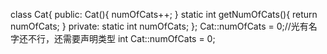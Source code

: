 class Cat{
public:
	Cat(){
		numOfCats++;
	}
	static int getNumOfCats(){
		return numOfCats;
	}
private:
	static int numOfCats;
};
Cat::numOfCats = 0;//光有名字还不行，还需要声明类型
int Cat::numOfCats = 0;
